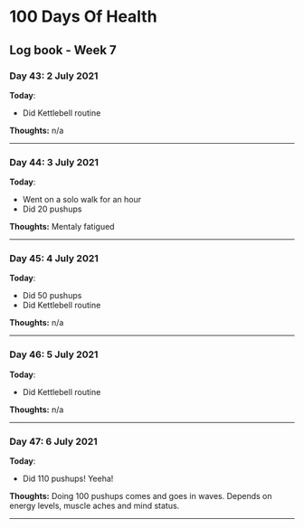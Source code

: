 # 100 Days Of Health

## Log book - Week 7

### Day 43: 2 July 2021

**Today**:

* Did Kettlebell routine

**Thoughts:** n/a

---

### Day 44: 3 July 2021

**Today**:

* Went on a solo walk for an hour
* Did 20 pushups

**Thoughts:** Mentaly fatigued

---

### Day 45: 4 July 2021

**Today**:

* Did 50 pushups
* Did Kettlebell routine

**Thoughts:** n/a

---

### Day 46: 5 July 2021

**Today**:

* Did Kettlebell routine

**Thoughts:** n/a

---

### Day 47: 6 July 2021

**Today**:

* Did 110 pushups! Yeeha!

**Thoughts:** Doing 100 pushups comes and goes in waves. Depends on energy levels, muscle aches and mind status.

---
